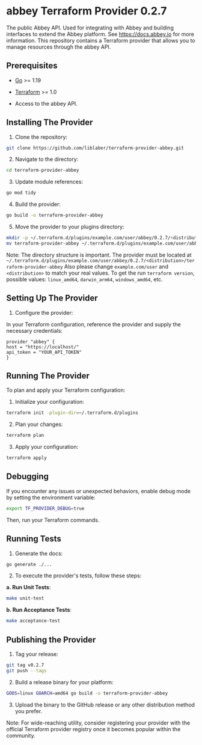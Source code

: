 # abbey Terraform Provider 0.2.7

The public Abbey API. Used for integrating with Abbey and building interfaces to extend the Abbey platform. See https://docs.abbey.io for more information.
This repository contains a Terraform provider that allows you to manage resources through the abbey API.

## Prerequisites

- [Go](https://golang.org/doc/install) >= 1.19

- [Terraform](https://www.terraform.io/downloads.html) >= 1.0

- Access to the abbey API.

## Installing The Provider

1. Clone the repository:

```bash
git clone https://github.com/liblaber/terraform-provider-abbey.git
```

2. Navigate to the directory:

```bash
cd terraform-provider-abbey
```

3. Update module references:

```bash
go mod tidy
```

4. Build the provider:

```bash
go build -o terraform-provider-abbey
```

5. Move the provider to your plugins directory:

```bash
mkdir -p ~/.terraform.d/plugins/example.com/user/abbey/0.2.7/<distribution>
mv terraform-provider-abbey ~/.terraform.d/plugins/example.com/user/abbey/0.2.7/<distribution>
```

Note: The directory structure is important. The provider must be located at `~/.terraform.d/plugins/example.com/user/abbey/0.2.7/<distribution>/terraform-provider-abbey`
Also please change `example.com/user` and `<distribution>` to match your real values.
To get the <distribution> run `terraform version`, possible values: `linux_amd64`, `darwin_arm64`, `windows_amd64`, etc.

## Setting Up The Provider

1. Configure the provider:

In your Terraform configuration, reference the provider and supply the necessary credentials:

```hcl
provider "abbey" {
host = "https://localhost/"
api_token = "YOUR_API_TOKEN"
}
```

## Running The Provider

To plan and apply your Terraform configuration:

1. Initialize your configuration:

```bash
terraform init -plugin-dir=~/.terraform.d/plugins
```

2. Plan your changes:

```bash
terraform plan
```

3. Apply your configuration:

```bash
terraform apply
```

## Debugging

If you encounter any issues or unexpected behaviors, enable debug mode by setting the environment variable:

```bash
export TF_PROVIDER_DEBUG=true
```

Then, run your Terraform commands.

## Running Tests

1. Generate the docs:

```bash
go generate ./...
```

2. To execute the provider's tests, follow these steps:

**a. Run Unit Tests**:

```bash
make unit-test
```

**b. Run Acceptance Tests**:

```bash
make acceptance-test
```

## Publishing the Provider

1. Tag your release:

```bash
git tag v0.2.7
git push --tags
```

2. Build a release binary for your platform:

```bash
GOOS=linux GOARCH=amd64 go build -o terraform-provider-abbey
```

3. Upload the binary to the GitHub release or any other distribution method you prefer.

Note: For wide-reaching utility, consider registering your provider with the official Terraform provider registry once
it becomes popular within the community.
